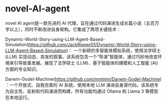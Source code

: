 # novel-AI-agent
novel AI agent是一款先进的 AI 代理，旨在通过代码演进生成长篇小说（五百万字以上），同时不断改进自身架构。它集成了两项关键技术：

Dynamic-World-Story-using-LLM-Agent-Based-Simulation(https://github.com/JackRipper01/Dynamic-World-Story-using-LLM-Agent-Based-Simulation)： 一个新颖的多智能体模拟系统，使用法学硕士 (LLM) 实现动态、突发的叙事。该系统包含一个“导演”智能体，通过巧妙地改变环境来引导故事发展。展现了法学硕士 (LLM)、基于智能体的建模和人工智能 (AI) 方面的专业知识。

Darwin-Godel-Machine(https://github.com/mmtmn/Darwin-Godel-Machine) ：一个开放式、自我完善的 AI 系统，使用本地 LLM 演进自身源代码。该系统专为自主性、反射和代码演进而构建，所有功能均通过 Ollama 和 Llama 3 等模型在本地运行。 
